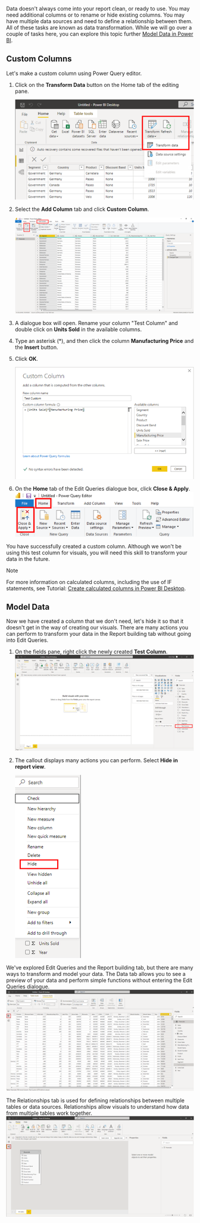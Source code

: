 Data doesn't always come into your report clean, or ready to use. You may need additional columns or to rename or hide existing columns. You may have multiple data sources and need to define a relationship between them. All of these tasks are known as data transformation. While we will go over a couple of tasks here, you can explore this topic further [Model Data in Power BI](/learn/modules/model-data-power-bi/).

## Custom Columns

Let's make a custom column using Power Query editor. 

1. Click on the **Transform Data** button on the Home tab of the editing pane.

    ![Calculated column with queries](../media/edit-queries-button.png)

2. Select the **Add Column** tab and click **Custom Column**.

    [ ![custom column options](../media/add-custom-column.png) ](../media/add-custom-column.png#lightbox)

3. A dialogue box will open. Rename your column "Test Column" and double click on **Units Sold** in the available columns.

4. Type an asterisk (\*), and then click the column **Manufacturing Price** and the **Insert** button.

5. Click **OK**.

    ![custom column formulas](../media/custom-column-formula-ok.png)

6. On the **Home** tab of the Edit Queries dialogue box, click **Close & Apply**.
    ![close and apply formula](../media/close-and-apply.png)

You have successfully created a custom column. Although we won't be using this test column for visuals, you will need this skill to transform your data in the future.

> [!NOTE]
> For more information on calculated columns, including the use of IF statements, see Tutorial: [Create calculated columns in Power BI Desktop](/power-bi/desktop-tutorial-create-calculated-columns?).

## Model Data

Now we have created a column that we don't need, let's hide it so that it doesn't get in the way of creating our visuals. There are many actions you can perform to transform your data in the Report building tab without going into Edit Queries.

1. On the fields pane, right click the newly created **Test Column**.
    ![Model data](../media/test-column.png)

2. The callout displays many actions you can perform. Select **Hide in report view**.

    ![Field control options - Hide](../media/hide-in-report-view.png)

We've explored Edit Queries and the Report building tab, but there are many ways to transform and model your data. The Data tab allows you to see a preview of your data and perform simple functions without entering the Edit Queries dialogue.
    [ ![Edit queries in report building tab](../media/report-tab.png) ](../media/report-tab.png#lightbox)

The Relationships tab is used for defining relationships between multiple tables or data sources. Relationships allow visuals to understand how data from multiple tables work together.
    ![Relationships](../media/relationships-tab.png)

